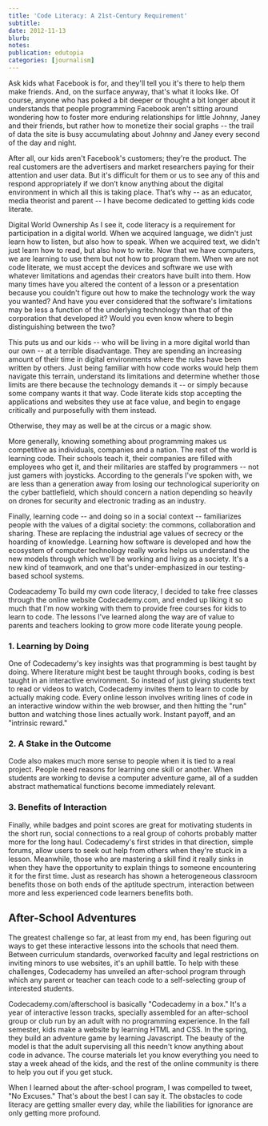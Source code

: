 ```yaml
---
title: 'Code Literacy: A 21st-Century Requirement'
subtitle:
date: 2012-11-13
blurb:
notes:
publication: edutopia
categories: [journalism]
---
```


Ask kids what Facebook is for, and they'll tell you it's there to help them make friends. And, on the surface anyway, that's what it looks like. Of course, anyone who has poked a bit deeper or thought a bit longer about it understands that people programming Facebook aren't sitting around wondering how to foster more enduring relationships for little Johnny, Janey and their friends, but rather how to monetize their social graphs -- the trail of data the site is busy accumulating about Johnny and Janey every second of the day and night.

After all, our kids aren't Facebook's customers; they're the product. The real customers are the advertisers and market researchers paying for their attention and user data. But it's difficult for them or us to see any of this and respond appropriately if we don’t know anything about the digital environment in which all this is taking place. That’s why -- as an educator, media theorist and parent -- I have become dedicated to getting kids code literate.

Digital World Ownership
As I see it, code literacy is a requirement for participation in a digital world. When we acquired language, we didn't just learn how to listen, but also how to speak. When we acquired text, we didn't just learn how to read, but also how to write. Now that we have computers, we are learning to use them but not how to program them. When we are not code literate, we must accept the devices and software we use with whatever limitations and agendas their creators have built into them. How many times have you altered the content of a lesson or a presentation because you couldn't figure out how to make the technology work the way you wanted? And have you ever considered that the software's limitations may be less a function of the underlying technology than that of the corporation that developed it? Would you even know where to begin distinguishing between the two?

This puts us and our kids -- who will be living in a more digital world than our own -- at a terrible disadvantage. They are spending an increasing amount of their time in digital environments where the rules have been written by others. Just being familiar with how code works would help them navigate this terrain, understand its limitations and determine whether those limits are there because the technology demands it -- or simply because some company wants it that way. Code literate kids stop accepting the applications and websites they use at face value, and begin to engage critically and purposefully with them instead.

Otherwise, they may as well be at the circus or a magic show.

More generally, knowing something about programming makes us competitive as individuals, companies and a nation. The rest of the world is learning code. Their schools teach it, their companies are filled with employees who get it, and their militaries are staffed by programmers -- not just gamers with joysticks. According to the generals I've spoken with, we are less than a generation away from losing our technological superiority on the cyber battlefield, which should concern a nation depending so heavily on drones for security and electronic trading as an industry.

Finally, learning code -- and doing so in a social context -- familiarizes people with the values of a digital society: the commons, collaboration and sharing. These are replacing the industrial age values of secrecy or the hoarding of knowledge. Learning how software is developed and how the ecosystem of computer technology really works helps us understand the new models through which we'll be working and living as a society. It's a new kind of teamwork, and one that's under-emphasized in our testing-based school systems.

Codeacademy
To build my own code literacy, I decided to take free classes through the online website Codecademy.com, and ended up liking it so much that I'm now working with them to provide free courses for kids to learn to code. The lessons I've learned along the way are of value to parents and teachers looking to grow more code literate young people.

### 1. Learning by Doing

One of Codecademy's key insights was that programming is best taught by doing. Where literature might best be taught through books, coding is best taught in an interactive environment. So instead of just giving students text to read or videos to watch, Codecademy invites them to learn to code by actually making code. Every online lesson involves writing lines of code in an interactive window within the web browser, and then hitting the "run" button and watching those lines actually work. Instant payoff, and an "intrinsic reward."

### 2. A Stake in the Outcome

Code also makes much more sense to people when it is tied to a real project. People need reasons for learning one skill or another. When students are working to devise a computer adventure game, all of a sudden abstract mathematical functions become immediately relevant.

### 3. Benefits of Interaction

Finally, while badges and point scores are great for motivating students in the short run, social connections to a real group of cohorts probably matter more for the long haul. Codecademy's first strides in that direction, simple forums, allow users to seek out help from others when they're stuck in a lesson. Meanwhile, those who are mastering a skill find it really sinks in when they have the opportunity to explain things to someone encountering it for the first time. Just as research has shown a heterogeneous classroom benefits those on both ends of the aptitude spectrum, interaction between more and less experienced code learners benefits both.

## After-School Adventures

The greatest challenge so far, at least from my end, has been figuring out ways to get these interactive lessons into the schools that need them. Between curriculum standards, overworked faculty and legal restrictions on inviting minors to use websites, it's an uphill battle. To help with these challenges, Codecademy has unveiled an after-school program through which any parent or teacher can teach code to a self-selecting group of interested students.

Codecademy.com/afterschool is basically "Codecademy in a box." It's a year of interactive lesson tracks, specially assembled for an after-school group or club run by an adult with no programming experience. In the fall semester, kids make a website by learning HTML and CSS. In the spring, they build an adventure game by learning Javascript. The beauty of the model is that the adult supervising all this needn't know anything about code in advance. The course materials let you know everything you need to stay a week ahead of the kids, and the rest of the online community is there to help you out if you get stuck.

When I learned about the after-school program, I was compelled to tweet, "No Excuses." That's about the best I can say it. The obstacles to code literacy are getting smaller every day, while the liabilities for ignorance are only getting more profound.

